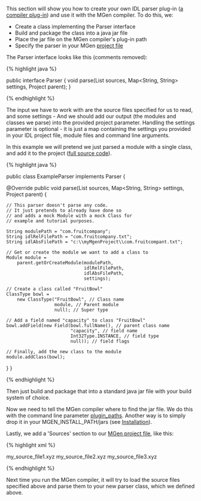 ---
---

This section will show you how to create your own IDL parser plug-in (<a target-tab="compiler-plug-ins" class="active" href="index_l_Advanced_use.html#a">a compiler plug-in</a>) and use it with the MGen compiler. To do this, we:

 * Create a class implementing the Parser interface
 * Build and package the class into a java jar file
 * Place the jar file on the MGen compiler's plug-in path
 * Specify the parser in your MGen [project file](index_c_Generating_code.html)

The Parser interface looks like this (comments removed):

{% highlight java %}

public interface Parser {
  void parse(List<File> sources, 
             Map<String, String> settings, 
             Project parent);
}

{% endhighlight %}

The input we have to work with are the source files specified for us to read, and some settings - And we should add our output (the modules and classes we parse) into the provided project parameter. Handling the settings parameter is optional - it is just a map containing the settings you provided in your IDL project file, module files and command line arguments.

In this example we will pretend we just parsed a module with a single class, and add it to the project ([full source code](https://github.com/culvertsoft/mgen/blob/master/mgen-api/src/test/java/se/culvertsoft/mgen/api/test/exampleparser/ExampleParser.java)).

{% highlight java %}

public class ExampleParser implements Parser {

  @Override
  public void parse(List<File> sources, 
                    Map<String, String> settings, 
                    Project parent) {
		
    // This parser doesn't parse any code.
    // It just pretends to already have done so 
    // and adds a mock Module with a mock Class for
    // example and tutorial purposes.
      
    String modulePath = "com.fruitcompany";
    String idlRelFilePath = "com.fruitcompany.txt";
    String idlAbsFilePath = "c:\\myMgenProject\\com.fruitcompant.txt";
      
    // Get or create the module we want to add a class to
    Module module = 
        parent.getOrCreateModule(modulePath,
                                 idlRelFilePath,
                                 idlAbsFilePath,
                                 settings);
		
    // Create a class called "FruitBowl"
    ClassType bowl = 
        new ClassType("FruitBowl", // Class name 
                      module, // Parent module
                      null); // Super type
		
    // Add a field named "capacity" to class "FruitBowl"
    bowl.addField(new Field(bowl.fullName(), // parent class name
                            "capacity", // field name
                            Int32Type.INSTANCE, // field type
                            null)); // field flags

    // Finally, add the new class to the module
    module.addClass(bowl);
  }
}

{% endhighlight %}

Then just build and package that into a standard java jar file with your build system of choice. 

Now we need to tell the MGen compiler where to find the jar file. We do this with the command line parameter [plugin_paths](index_c_Generating_code.html#b). Another way is to simply drop it in your MGEN_INSTALL_PATH/jars (see [Installation](index_e1_Installation.html)).

Lastly, we add a 'Sources' section to our [MGen project file](index_c_Generating_code.html), like this:

{% highlight xml %}

<Sources parser="com.fruitcompany.ExampleParser">
  <Source>my_source_file1.xyz</Source>
  <Source>my_source_file2.xyz</Source>
  <Source>my_source_file3.xyz</Source>
</Sources>

{% endhighlight %}

Next time you run the MGen compiler, it will try to load the source files specified above and parse them to your new parser class, which we defined above.

